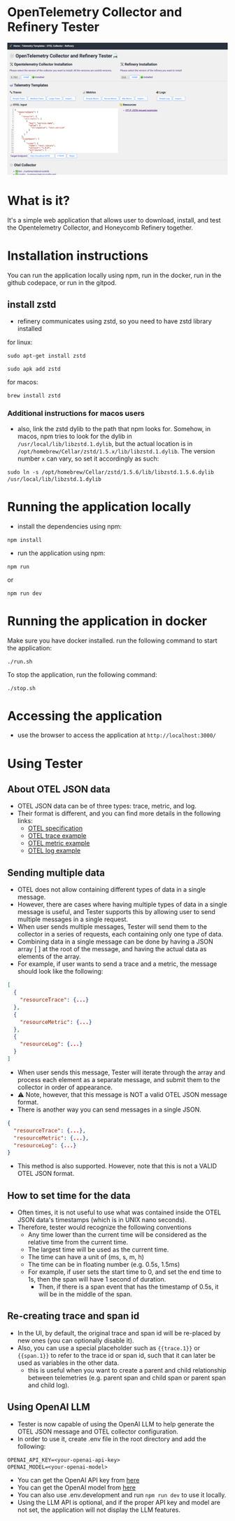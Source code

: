 # OpenTelemetry Collector and Refinery Tester
![screenshot](./frontend/images/otel-tester-screen.png)
# What is it?
It's a simple web application that allows user to download, install, and test the Opentelemetry Collector, and Honeycomb Refinery together.

# Installation instructions
You can run the application locally using npm, run in the docker, run in the github codepace, or run in the gitpod.

## install zstd
- refinery communicates using zstd, so you need to have zstd library installed

for linux:
```
sudo apt-get install zstd
```
```
sudo apk add zstd
```

for macos:
```
brew install zstd
```

### Additional instructions for macos users
- also, link the zstd dylib to the path that npm looks for. Somehow, in macos, npm tries to look for the dylib in `/usr/local/lib/libzstd.1.dylib`, but the actual location is in `/opt/homebrew/Cellar/zstd/1.5.x/lib/libzstd.1.dylib`. The version number `x` can vary, so set it accordingly as such:

```
sudo ln -s /opt/homebrew/Cellar/zstd/1.5.6/lib/libzstd.1.5.6.dylib /usr/local/lib/libzstd.1.dylib
```

# Running the application locally
- install the dependencies using npm:
```
npm install
```
- run the application using npm:
```
npm run
```
or
```
npm run dev
```

# Running the application in docker
Make sure you have docker installed.
run the following command to start the application:

```
./run.sh
```

To stop the application, run the following command:
```
./stop.sh
```

# Accessing the application
- use the browser to access the application at `http://localhost:3000/`

# Using Tester

## About OTEL JSON data
- OTEL JSON data can be of three types: trace, metric, and log.
- Their format is different, and you can find more details in the following links:
  - [OTEL specification](https://github.com/open-telemetry/opentelemetry-specification/blob/main/specification)
  - [OTEL trace example](https://raw.githubusercontent.com/open-telemetry/opentelemetry-proto/refs/heads/main/examples/trace.json)
  - [OTEL metric example](https://raw.githubusercontent.com/open-telemetry/opentelemetry-proto/refs/heads/main/examples/metrics.json)
  - [OTEL log example](https://raw.githubusercontent.com/open-telemetry/opentelemetry-proto/refs/heads/main/examples/logs.json)

## Sending multiple data
- OTEL does not allow containing different types of data in a single message.
- However, there are cases where having multiple types of data in a single message is useful, and Tester supports this by allowing user to send multiple messages in a single request.
- When user sends multiple messages, Tester will send them to the collector in a series of requests, each containing only one type of data.
- Combining data in a single message can be done by having a JSON array [ ] at the root of the message, and having the actual data as elements of the array.
- For example, if user wants to send a trace and a metric, the message should look like the following:
```JSON
[
  {
    "resourceTrace": {...}
  },
  {
    "resourceMetric": {...}
  },
  {
    "resourceLog": {...}
  }
]
```
- When user sends this message, Tester will iterate through the array and process each element as a separate message, and submit them to the collector in order of appearance.
- ⚠️ Note, however, that this message is NOT a valid OTEL JSON message format.
- There is another way you can send messages in a single JSON.
```JSON
{
  "resourceTrace": {...},
  "resourceMetric": {...},
  "resourceLog": {...}
}
```
- This method is also supported. However, note that this is not a VALID OTEL JSON format.

## How to set time for the data
- Often times, it is not useful to use what was contained inside the OTEL JSON data's timestamps (which is in UNIX nano seconds).
- Therefore, tester would recognize the following conventions
  - Any time lower than the current time will be considered as the relative time from the current time.
  - The largest time will be used as the current time.
  - The time can have a unit of (ms, s, m, h)
  - The time can be in floating number (e.g. 0.5s, 1.5ms)
  - For example, if user sets the start time to 0, and set the end time to 1s, then the span will have 1 second of duration.
    - Then, if there is a span event that has the timestamp of 0.5s, it will be in the middle of the span.

## Re-creating trace and span id
- In the UI, by default, the original trace and span id will be re-placed by new ones (you can optionally disable it).
- Also, you can use a special placeholder such as `{{trace.1}}` or `{{span.1}}` to refer to the trace id or span id, such that it can later be used as variables in the other data.
  - this is useful when you want to create a parent and child relationship between telemetries (e.g. parent span and child span or parent span and child log).

## Using OpenAI LLM
- Tester is now capable of using the OpenAI LLM to help generate the OTEL JSON message and OTEL collector configuration.
- In order to use it, create .env file in the root directory and add the following:
```
OPENAI_API_KEY=<your-openai-api-key>
OPENAI_MODEL=<your-openai-model>
```
- You can get the OpenAI API key from [here](https://platform.openai.com/api-keys)
- You can get the OpenAI model from [here](https://platform.openai.com/docs/models)
- You can also use .env.development and run `npm run dev` to use it locally.
- Using the LLM API is optional, and if the proper API key and model are not set, the application will not display the LLM features.
